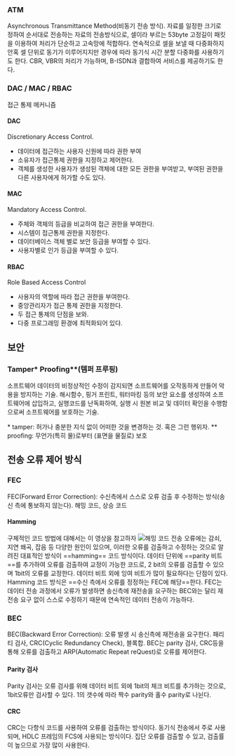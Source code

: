 ### ATM
Asynchronous Transmittance Method(비동기 전송 방식). 자료를 일정한 크기로 정하여 순서대로 전송하는 자료의 전송방식으로, 셀이라 부르는 53byte 고정길이 패킷을 이용하여 처리가 단순하고 고속망에 적합하다. 연속적으로 셀을 보낼 때 다중화하지 안혹 셀 단위로 동기가 이루어지지만 경우에 따라 동기식 시간 분할 다중화를 사용하기도 한다. CBR, VBR의 처리가 가능하며, B-ISDN과 결합하여 서비스를 제공하기도 한다.
### DAC / MAC / RBAC
접근 통제 메커니즘
#### DAC
Discretionary Access Control.
- 데이터에 접근하는 사용자 신원에 따라 권한 부여
- 소유자가 접근통제 권한을 지정하고 제어한다.
- 객체를 생성한 사용자가 생성된 객체에 대한 모든 권한을 부여받고, 부여된 권한을 다른 사용자에게 허가할 수도 있다.
#### MAC
Mandatory Access Control.
- 주체와 객체의 등급을 비교하여 접근 권한을 부여한다.
- 시스템이 접근통제 권한을 지정한다.
- 데이터베이스 객체 별로 보안 등급을 부여할 수 있다.
- 사용자별로 인가 등급을 부여할 수 있다.
#### RBAC
Role Based Access Control
- 사용자의 역할에 따라 접근 권한을 부여한다. 
- 중앙관리자가 접근 통제 권한을 지정한다.
- 두 접근 통제의 단점을 보와.
- 다중 프로그래밍 환경에 최적화되어 있다.
## 보안
### Tamper* Proofing**(템퍼 프루핑)
소프트웨어 데이터의 비정상적인 수정이 감지되면 소프트웨어를 오작동하게 만들어 악용을 방지하는 기술. 해시함수, 핑거 프린트, 워터마킹 등의 보안 요소를 생성하여 소프트웨어에 삽입하고, 실행코드를 난독화하여, 실행 시 원본 비교 및 데이터 확인을 수행함으로써 소프트웨어를 보호하는 기술.

\* tamper: 허가나 충분한 지식 없이 어떠한 것을 변경하는 것. 혹은 그런 행위자.
** proofing: 무언가(특히 물)로부터 (표면을 물질로) 보호

## 전송 오류 제어 방식
### FEC
FEC(Forward Error Correction): 수신측에서 스스로 오류 검출 후 수정하는 방식(송신 측에 통보하지 않는다). 해밍 코드, 상승 코드
#### Hamming
구체적인 코드 방법에 대해서는 이 영상을 참고하자
![해밍 코드](https://www.youtube.com/watch?v=X8jsijhllIA)
전송 오류에는 감쇠, 지연 왜곡, 잡음 등 다양한 원인이 있으며, 이러한 오류를 검출하고 수정하는 것으로 알려진 대표적인 방식이 ==hamming== 코드 방식이다.
데이터 단위에 ==parity 비트==를 추가하여 오류를 검출하여 교정이 가능한 코드로, 2 bit의 오류를 검출할 수 있으며 1bit의 오류를 교정한다. 데이터 비트 외에 잉여 비트가 많이 필요하다는 단점이 있다.
Hamming 코드 방식은 ==수신 측에서 오류를 정정하는 FEC에 해당==한다.  FEC는 데이터 전송 과정에서 오류가 발생하면 송신측에 재전송을 요구하는 BEC와는 달리 재전송 요구 없이 스스로 수정하기 때문에 연속적인 데이터 전송이 가능하다.
### BEC
BEC(Backward Error Correction): 오류 발생 시 송신측에 재전송을 요구한다. 패리티 검사, CRC(Cyclic Redundancy Check), 블록합. BEC는 parity 검사, CRC등을 통해 오류를 검출하고 ARP(Automatic Repeat reQuest)로 오류를 제어한다.
#### Parity 검사
Parity 검사는 오류 검사를 위해 데이터 비트 외에 1bit의 체크 비트를 추가하는 것으로, 1bit오류만 검사할 수 있다. 1의 갯수에 따라 짝수 parity와 홀수 parity로 나뉜다.
#### CRC
CRC는 다항식 코드를 사용하여 오류를 검출하는 방식이다. 동기식 전송에서 주로 사용되며, HDLC 프레임의 FCS에 사용되는 방식이다. 집단 오류를 검출할 수 있고, 검출률이 높으므로 가장 많이 사용한다.

